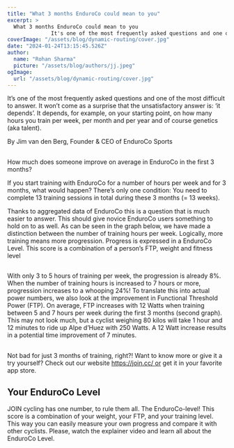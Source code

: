 ```yaml
---
title: "What 3 months EnduroCo could mean to you"
excerpt: >
  What 3 months EnduroCo could mean to you
              It's one of the most frequently asked questions and one of the most difficult to answer. It won't come as a surprise that the unsatisfactory answer
coverImage: "/assets/blog/dynamic-routing/cover.jpg"
date: "2024-01-24T13:15:45.526Z"
author:
  name: "Rohan Sharma"
  picture: "/assets/blog/authors/jj.jpeg"
ogImage:
  url: "/assets/blog/dynamic-routing/cover.jpg"
---
```


It’s one of the most frequently asked questions and one of the most difficult to answer. It won’t come as a surprise that the unsatisfactory answer is: ‘it depends’. It depends, for example, on your starting point, on how many hours you train per week, per month and per year and of course genetics (aka talent).


By Jim van den Berg, Founder & CEO of EnduroCo Sports


## 

## 

## 

## 

How ​​much does someone improve on average in EnduroCo in the first 3 months?


If you start training with EnduroCo for a number of hours per week and for 3 months, what would happen? There’s only one condition: You need to complete 13 training sessions in total during these 3 months (= 13 weeks).


Thanks to aggregated data of EnduroCo this is a question that is much easier to answer. This should give novice EnduroCo users something to hold on to as well. As can be seen in the graph below, we have made a distinction between the number of training hours per week. Logically, more training means more progression. Progress is expressed in a EnduroCo Level. This score is a combination of a person’s FTP, weight and fitness level


## 

## 

## 

## 

## 

## 

## 

## 

## 

## 

## 

With only 3 to 5 hours of training per week, the progression is already 8%. When the number of training hours is increased to 7 hours or more, progression increases to a whooping 24%! To translate this into actual power numbers, we also look at the improvement in Functional Threshold Power (FTP). On average, FTP increases with 12 Watts when training between 5 and 7 hours per week during the first 3 months (second graph). This may not look much, but a cyclist weighing 80 kilos will take 1 hour and 12 minutes to ride up Alpe d’Huez with 250 Watts. A 12 Watt increase results in a potential time improvement of 7 minutes.


## 

## 

## 

## 

## 

## 

## 

## 

## 

## 

Not bad for just 3 months of training, right?! Want to know more or give it a try yourself? Check out our website https://join.cc/ or get it in your favorite app store.


## 

## 

## 

## Your EnduroCo Level

JOIN cycling has one number, to rule them all. The EnduroCo-level! This score is a combination of your weight, your FTP, and your training level. This way you can easily measure your own progress and compare it with other cyclists. Please, watch the explainer video and learn all about the EnduroCo Level.
